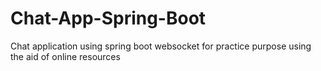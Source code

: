 # Chat-App-Spring-Boot
Chat application using spring boot websocket for practice purpose using the aid of online resources
